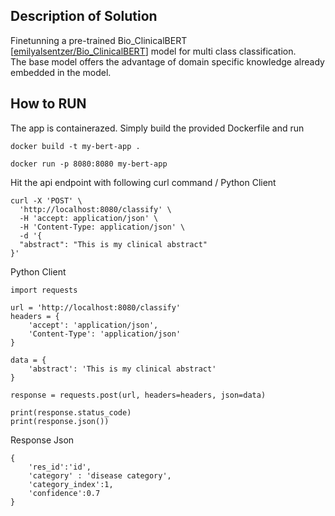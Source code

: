 ## Description of Solution


Finetunning a pre-trained Bio_ClinicalBERT [[emilyalsentzer/Bio_ClinicalBERT](https://huggingface.co/emilyalsentzer/Bio_ClinicalBERT)] model for multi class classification.  
The base model offers the advantage of domain specific knowledge already embedded in the model.

## How to RUN

The app is containerazed.
Simply build the provided Dockerfile and run

```
docker build -t my-bert-app .

docker run -p 8080:8080 my-bert-app
```
Hit the api endpoint with following curl command / Python Client

```
curl -X 'POST' \
  'http://localhost:8080/classify' \
  -H 'accept: application/json' \
  -H 'Content-Type: application/json' \
  -d '{
  "abstract": "This is my clinical abstract"
}'
```

Python Client

```
import requests

url = 'http://localhost:8080/classify'
headers = {
    'accept': 'application/json',
    'Content-Type': 'application/json'
}

data = {
    'abstract': 'This is my clinical abstract'
}

response = requests.post(url, headers=headers, json=data)

print(response.status_code)
print(response.json())

```


Response Json
```
{
    'res_id':'id',
    'category' : 'disease category',
    'category_index':1,
    'confidence':0.7
}

```
   




